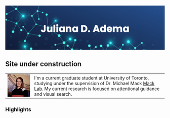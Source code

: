 ![bannerpng](/pics/banner.png)   

## Site under construction  

| | |
|-|-|
| ![](/pics/avtr.jpg)        |  I'm a current graduate student at University of Toronto, studying under the supervision of Dr. Michael Mack [Mack Lab](http://macklab.utoronto.ca/). My current research is focused on attentional guidance and visual search. |


### Highlights
